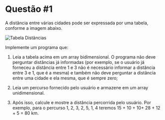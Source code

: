 # Questão #1

A distância entre várias cidades pode ser expressada por uma tabela, conforme a imagem abaixo.

![Tabela Distâncias](https://s3-sa-east-1.amazonaws.com/lcpi/5bc5db0a-bd2d-4689-9fbd-926f47ebeb64.png)

Implemente um programa que: 

1) Leia a tabela acima em um array bidimensional. O programa não deve perguntar distâncias já informadas (por exemplo, se o usuário já forneceu a distância entre 1 e 3 não é necessário informar a distância entre 3 e 1, que é a mesma) e também não deve perguntar a distância entre uma cidade e ela mesma, que é sempre zero;

2) Leia um percurso fornecido pelo usuário e armazene em um array unidimensional.

3) Após isso, calcule e mostre a distância percorrida pelo usuário. Por exemplo, para o percurso 1, 2, 3, 2, 5, 1, 4 teremos 15 + 10 + 10+ 28 + 12 + 5 = 80 km.